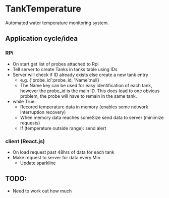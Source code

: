# TankTemperature
Automated water temperature monitoring system.

## Application cycle/idea
### RPi
- On start get list of probes attached to Rpi
- Tell server to create Tanks in tanks table using IDs
- Server will check if ID already exists else create a new tank entry
  - e.g. {'probe_id':probe_id, 'Name':null}
  - The Name key can be used for easy identification of each tank, however the probe_id is the main ID. This does lead to one obvious problem, the probe will have to remain in the same tank.  
- while True:
  - Recored temperature data in memory (enables some network interruption recovery)
  - When memory data reaches someSize send data to server (minimize requests)
  - If (temperature outside range): send alert


### client (React.js)
- On load request past 48hrs of data for each tank
- Make request to server for data every Min
  - Update sparkline


## TODO:
- Need to work out how much
